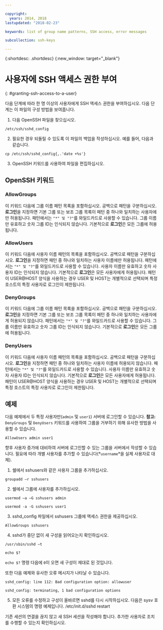 ```yaml
---

copyright:
  years: 2014, 2018
lastupdated: "2018-02-23"

keywords: list of group name patterns, SSH access, error messages

subcollection: ssh-keys

---
```


{:shortdesc: .shortdesc}
{:new_window: target="_blank"}

# 사용자에 SSH 액세스 권한 부여
{: #granting-ssh-access-to-a-user}

다음 단계에 따라 한 명 이상의 사용자에게 SSH 액세스 권한을 부여하십시오. 다음 단계는 이 파일의 구성 방법을 보여줍니다.

1. 다음 OpenSSH 파일을 찾으십시오.
```
/etc/ssh/sshd_config
```

2. 필요한 경우 되돌릴 수 있도록 이 파일의 백업을 작성하십시오. 예를 들어, 다음과 같습니다.
```
cp /etc/ssh/sshd_config{,.'date +%s'}
```

3. OpenSSH 키워드를 사용하여 파일을 편집하십시오.


## OpenSSH 키워드

### AllowGroups

이 키워드 다음에 그룹 이름 패턴 목록을 포함하십시오. 공백으로 패턴을 구분하십시오. **로그인**을 지정하면 기본 그룹 또는 보조 그룹 목록이 패턴 중 하나와 일치하는 사용자에만 허용됩니다. 패턴에서는 `"*" 및 "?"`를 와일드카드로 사용할 수 있습니다. 그룹 이름만 유효하고 숫자 그룹 ID는 인식되지 않습니다. 기본적으로 **로그인**은 모든 그룹에 허용됩니다.

### AllowUsers

이 키워드 다음에 사용자 이름 패턴의 목록을 포함하십시오. 공백으로 패턴을 구분하십시오. **로그인**을 지정하면 패턴 중 하나와 일치하는 사용자 이름에만 허용됩니다. 패턴에서는 `"*" 및 "?"`를 와일드카드로 사용할 수 있습니다. 사용자 이름만 유효하고 숫자 사용자 ID는 인식되지 않습니다. 기본적으로 **로그인**은 모든 사용자에게 허용됩니다. 패턴이 USER@HOST 양식을 사용하는 경우 USER 및 HOST는 개별적으로 선택되며 특정 호스트의 특정 사용자로 로그인이 제한됩니다.

### DenyGroups

이 키워드 다음에 그룹 이름 패턴 목록을 포함하십시오. 공백으로 패턴을 구분하십시오. **로그인**을 지정하면 기본 그룹 또는 보조 그룹 목록이 패턴 중 하나와 일치하는 사용자에게 허용되지 않습니다. 패턴에서는 `"*" 및 "?"`를 와일드카드로 사용할 수 있습니다. 그룹 이름만 유효하고 숫자 그룹 ID는 인식되지 않습니다. 기본적으로 **로그인**은 모든 그룹에 허용됩니다.

### DenyUsers

이 키워드 다음에 사용자 이름 패턴의 목록을 포함하십시오. 공백으로 패턴을 구분하십시오. **로그인**을 지정하면 패턴 중 하나와 일치하는 사용자 이름에 허용되지 않습니다. 패턴에서는 `"*" 및 "?"`를 와일드카드로 사용할 수 있습니다. 사용자 이름만 유효하고 숫자 사용자 ID는 인식되지 않습니다. 기본적으로 **로그인**은 모든 사용자에게 허용됩니다.  패턴이 USER@HOST 양식을 사용하는 경우 USER 및 HOST는 개별적으로 선택되며 특정 호스트의 특정 사용자로 로그인이 제한됩니다.

## 예제

다음 예제에서 두 특정 사용자만(`admin` 및 `user1`) 서버에 로그인할 수 있습니다.
**참고:** `DenyGroups` 및 `DenyUsers` 키워드를 사용하여 그룹을 거부하기 위해 유사한 방법을 사용할 수 있습니다.
```
AllowUsers admin user1
```

향후 사용자 증가에 대비하여 서버에 로그인할 수 있는 그룹을 서버에서 작성할 수 있습니다. 필요에 따라 개별 사용자를 추가할 수 있습니다(*`username`*을 실제 사용자로 대체).

1. 쉘에서 sshusers와 같은 사용자 그룹을 추가하십시오.
```
groupadd –r sshusers
```

2. 쉘에서 그룹에 사용자를 추가하십시오.
```
usermod –a –G sshusers admin
```
```
usermod -a -G sshusers user1
```

3. sshd_config 파일에서 sshusers 그룹에 액세스 권한을 제공하십시오.
```
AllowGroups sshusers
```

4. sshd가 중단 없이 새 구성을 읽어오는지 확인하십시오.
```
/usr/sbin/sshd –t
```

```
echo $?
```

  `echo $?` 명령 다음에 `0`이 오면 새 구성이 제대로 된 것입니다.

  또한 다음 예제와 유사한 오류 메시지가 나타날 수 있습니다.
```
sshd_config: line 112: Bad configuration option: allowuser
```

```
sshd_config: terminating, 1 bad configuration options
```

5. 모든 오류를 수정하고 구성이 올바르면 sshd를 다시 시작하십시오. 다음은 sysv 호환 시스템의 명령 예제입니다.
  /etc/init.d/sshd restart

기존 세션의 연결을 끊지 않고 새 SSH 세션을 작성해야 합니다. 추가한 사용자로 조치를 수행할 수 있는지 확인하십시오.

